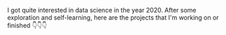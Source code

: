 I got quite interested in data science in the year 2020. After some exploration and self-learning, here are the projects that I'm working on or finished 👇👇👇
